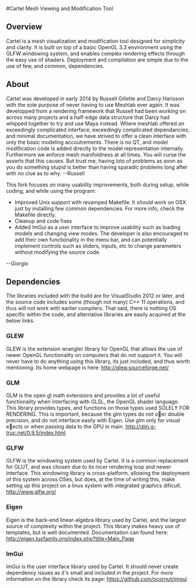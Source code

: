 #Cartel
Mesh Viewing and Modification Tool

## Overview 
Cartel is a mesh visualization and modification tool designed for simplicity and clarity. It is built on
top of a basic OpenGL 3.3 environment using the GLFW windowing system, and enables complex
rendering effects through the easy use of shaders. Deployment and compilation are
simple due to the use of few, and common, dependencies.

## About
Cartel was developed in early 2014 by Russell Gillette and Darcy Harisson with the sole purpose of 
never having to use Meshlab ever again. It was developped from a rendering framework that Russell 
had been working on across many projects and a half-edge data structure that Darcy had whipped together 
to try and use Maya instead. Where meshlab offered an exceedingly complicated interface, exceedingly 
complicated dependancies, and minimal documentation, we have strived to offer a clean interface with 
only the basic modeling accoutrements. There is no QT, and model modification code is added directly to 
the model representation internally. Furthermore we enforce mesh manifoldness at all times. 
You will curse the asserts that this causes. But trust me, having lots of problems as soon as you do 
something stupid is better than having sparadic problems long after with no clue as to why. --Russell

This fork focuses on many usability improvements, both during setup, while coding, and 
while using the program:
* Improved Unix support with revamped Makefile. It *should* work on OSX just by installing few 
common dependencies. For more info, check the Makefile directly.
* Cleanup and code fixes
* Added ImGui as a user interface to improve usability such as loading models and changing view modes. 
The developer is also encouraged to add their own functionality in the menu bar, and can potentially 
implement controls such as sliders, inputs, etc to change parameters without modifying the source code.

--Giorgio

## Dependencies
The libraries included with the build are for VisualStudio 2012 or later, and the source code includes
some (though not many) C++ 11 operations, and thus will not work with earlier compilers. That
said, there is nothing OS specific within the code, and alternative libraries are easily acquired at the
below links.

### GLEW 
GLEW is the extension wrangler library for OpenGL that allows the use of newer OpenGL functionality
on computers that do not support it. You will never have to do anything using this library,
its just included, and thus worth mentioning. Its home webpage is here:
http://glew.sourceforge.net/

### GLM
GLM is the open gl math extensions and provides a lot of useful functionality when interfacing with
GLSL, the OpenGL shader language. This library provides types, and functions on those types
used SOLELY FOR RENDERING. This is important, because the glm types do not oer double
precision, and do not interface easily with Eigen. Use glm only for visual eects or when passing
data to the GPU in main.
http://glm.g-truc.net/0.9.5/index.html

### GLFW
GLFW is the windowing system used by Cartel. It is a common replacement for GLUT, and was
chosen due to its nicer rendering loop and newer interface. This windowing library is cross-platform,
allowing the deployment of this system across OSes, but does, at the time of writing this, make
setting up this project on a linux system with integrated graphics dificult.
http://www.glfw.org/

### Eigen
Eigen is the back-end linear-algebra library used by Cartel, and the largest source of complexity
within the project. This library makes heavy use of templates, but is well documented. Documentation
can found here: http://eigen.tuxfamily.org/index.php?title=Main_Page

### ImGui
ImGui is the user interface library used by Cartel. It should never create dependency issues as it's small 
and included in the project. For more information on the library check its page: https://github.com/ocornut/imgui
